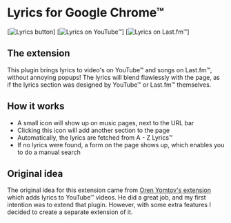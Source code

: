 ﻿Lyrics for Google Chrome™
=========================

[![Lyrics button](http://haampie.github.com/Lyrics-for-Chrome/images/logo-lyrics-for-chrome-banner-1.jpg)]
[![Lyrics on YouTube™](http://haampie.github.com/Lyrics-for-Chrome/images/logo-lyrics-for-chrome-banner-2.jpg)]
[![Lyrics on Last.fm™](http://haampie.github.com/Lyrics-for-Chrome/images/logo-lyrics-for-chrome-banner-3.jpg)]

The extension
-------------
This plugin brings lyrics to video's on YouTube™ and songs on Last.fm™, without annoying popups! The lyrics will blend flawlessly with the page, as if the lyrics section was designed by YouTube™ or Last.fm™ themselves.

How it works
------------

- A small icon will show up on music pages, next to the URL bar
- Clicking this icon will add another section to the page
- Automatically, the lyrics are fetched from A - Z Lyrics™
- If no lyrics were found, a form on the page shows up, which enables you to do a manual search


Original idea
-------------

The original idea for this extension came from [Oren Yomtov's extension](https://chrome.google.com/webstore/detail/kggldhblikkmmnbkeococbeoaacgelkf "Google Webstore - Original plugin") which adds lyrics to YouTube™ videos. He did a great job, and my first intention was to extend that plugin. However, with some extra features I decided to create a separate extension of it.